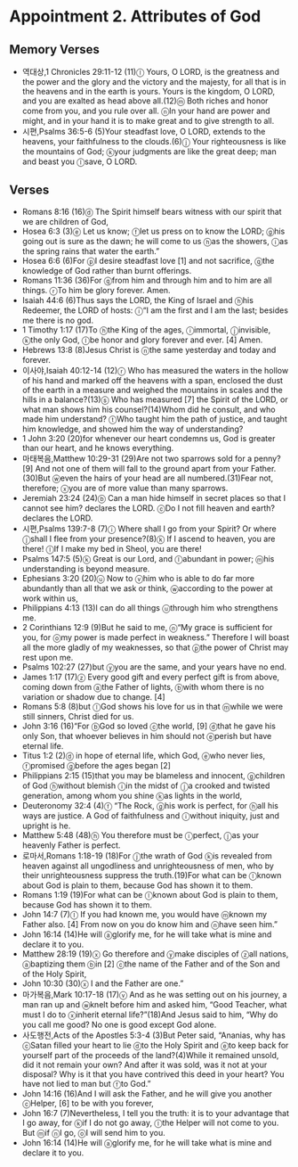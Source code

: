 #  Appointment 2. Attributes of God

## Memory Verses
- 역대상,1 Chronicles 29:11-12 (11)<f>ⓛ</f> Yours, O LORD, is the greatness and the power and the glory and the victory and the majesty, for all that is in the heavens and in the earth is yours. Yours is the kingdom, O LORD, and you are exalted as head above all.(12)<f>ⓜ</f> Both riches and honor come from you, and you rule over all. <f>ⓝ</f>In your hand are power and might, and in your hand it is to make great and to give strength to all.
- 시편,Psalms 36:5-6 (5)<pb/><t>Your steadfast love, O LORD, extends to the heavens, </t><t>your faithfulness to the clouds.</t>(6)<t><f>ⓙ</f> Your righteousness is like the mountains of God; </t><t><f>ⓚ</f>your judgments are like the great deep; </t><t>man and beast you <f>ⓛ</f>save, O LORD. </t>

## Verses
- Romans 8:16 (16)<f>ⓓ</f> The Spirit himself bears witness with our spirit that we are children of God,
- Hosea 6:3 (3)<t><f>ⓔ</f> Let us know; <f>ⓕ</f>let us press on to know the LORD; </t><t><f>ⓖ</f>his going out is sure as the dawn; </t><t>he will come to us <f>ⓗ</f>as the showers, </t><t><f>ⓘ</f>as the spring rains that water the earth.” </t>
- Hosea 6:6 (6)<t>For <f>ⓟ</f>I desire steadfast love <f>[1]</f> and not sacrifice, </t><t><f>ⓠ</f>the knowledge of God rather than burnt offerings. </t>
- Romans 11:36 (36)<pb/>For <f>ⓠ</f>from him and through him and to him are all things. <f>ⓡ</f>To him be glory forever. Amen.
- Isaiah 44:6 (6)<pb/><t>Thus says the LORD, the King of Israel </t><t>and <f>ⓗ</f>his Redeemer, the LORD of hosts: </t><t><f>ⓘ</f>“I am the first and I am the last; </t><t>besides me there is no god.</t>
- 1 Timothy 1:17 (17)To <f>ⓗ</f>the King of the ages, <f>ⓘ</f>immortal, <f>ⓙ</f>invisible, <f>ⓚ</f>the only God, <f>ⓛ</f>be honor and glory forever and ever. <f>[4]</f> Amen.
- Hebrews 13:8 (8)Jesus Christ is <f>ⓝ</f>the same yesterday and today and forever.
- 이사야,Isaiah 40:12-14 (12)<pb/><t><f>ⓡ</f> Who has measured the waters in the hollow of his hand </t><t>and marked off the heavens with a span, </t><t>enclosed the dust of the earth in a measure </t><t>and weighed the mountains in scales </t><t>and the hills in a balance?</t>(13)<t><f>ⓢ</f> Who has measured <f>[7]</f> the Spirit of the LORD, </t><t>or what man shows him his counsel?</t>(14)<t>Whom did he consult, </t><t>and who made him understand? </t><t><f>ⓣ</f>Who taught him the path of justice, </t><t>and taught him knowledge, </t><t>and showed him the way of understanding?</t>
- 1 John 3:20 (20)for whenever our heart condemns us, God is greater than our heart, and he knows everything.
- 마태복음,Matthew 10:29-31 (29)<J>Are not two sparrows sold for a penny? <f>[9]</f> And not one of them will fall to the ground apart from your Father.</J>(30)<J>But <f>ⓦ</f>even the hairs of your head are all numbered.</J>(31)<J>Fear not, therefore; <f>ⓧ</f>you are of more value than many sparrows.</J>
- Jeremiah 23:24 (24)<f>ⓑ</f> Can a man hide himself in secret places so that I cannot see him? declares the LORD. <f>ⓒ</f>Do I not fill heaven and earth? declares the LORD.
- 시편,Psalms 139:7-8 (7)<pb/><t><f>ⓘ</f> Where shall I go from your Spirit? </t><t>Or where <f>ⓙ</f>shall I flee from your presence?</t>(8)<t><f>ⓚ</f> If I ascend to heaven, you are there! </t><t><f>ⓛ</f>If I make my bed in Sheol, you are there!</t>
- Psalms 147:5 (5)<t><f>ⓚ</f> Great is our Lord, and <f>ⓛ</f>abundant in power; </t><t><f>ⓜ</f>his understanding is beyond measure.</t>
- Ephesians 3:20 (20)<pb/><f>ⓤ</f> Now to <f>ⓥ</f>him who is able to do far more abundantly than all that we ask or think, <f>ⓦ</f>according to the power at work within us,
- Philippians 4:13 (13)I can do all things <f>ⓤ</f>through him who strengthens me.
- 2 Corinthians 12:9 (9)But he said to me, <J> <f>ⓝ</f>“My grace is sufficient for you, for <f>ⓞ</f>my power is made perfect in weakness.”</J> Therefore I will boast all the more gladly of my weaknesses, so that <f>ⓟ</f>the power of Christ may rest upon me.
- Psalms 102:27 (27)<t>but <f>ⓨ</f>you are the same, and your years have no end.</t>
- James 1:17 (17)<f>ⓩ</f> Every good gift and every perfect gift is from above, coming down from <f>ⓐ</f>the Father of lights, <f>ⓑ</f>with whom there is no variation or shadow due to change. <f>[4]</f>
- Romans 5:8 (8)but <f>ⓛ</f>God shows his love for us in that <f>ⓜ</f>while we were still sinners, Christ died for us.
- John 3:16 (16)<pb/><J>“For <f>ⓑ</f>God so loved <f>ⓒ</f>the world, <f>[9]</f> <f>ⓓ</f>that he gave his only Son, that whoever believes in him should not <f>ⓔ</f>perish but have eternal life.</J>
- Titus 1:2 (2)<f>ⓓ</f> in hope of eternal life, which God, <f>ⓔ</f>who never lies, <f>ⓕ</f>promised <f>ⓖ</f>before the ages began <f>[2]</f>
- Philippians 2:15 (15)that you may be blameless and innocent, <f>ⓖ</f>children of God <f>ⓗ</f>without blemish <f>ⓘ</f>in the midst of <f>ⓙ</f>a crooked and twisted generation, among whom you shine <f>ⓚ</f>as lights in the world,
- Deuteronomy 32:4 (4)<pb/><t><f>ⓕ</f> “The Rock, <f>ⓖ</f>his work is perfect, </t><t>for <f>ⓗ</f>all his ways are justice. </t><t>A God of faithfulness and <f>ⓘ</f>without iniquity, </t><t>just and upright is he.</t>
- Matthew 5:48 (48)<J><f>ⓗ</f> You therefore must be <f>ⓘ</f>perfect, <f>ⓙ</f>as your heavenly Father is perfect.</J>
- 로마서,Romans 1:18-19 (18)<pb/>For <f>ⓙ</f>the wrath of God <f>ⓚ</f>is revealed from heaven against all ungodliness and unrighteousness of men, who by their unrighteousness suppress the truth.(19)For what can be <f>ⓛ</f>known about God is plain to them, because God has shown it to them.
- Romans 1:19 (19)For what can be <f>ⓛ</f>known about God is plain to them, because God has shown it to them.
- John 14:7 (7)<J><f>ⓛ</f> If you had known me, you would have <f>ⓜ</f>known my Father also. <f>[4]</f> From now on you do know him and <f>ⓝ</f>have seen him.”</J>
- John 16:14 (14)<J>He will <f>ⓐ</f>glorify me, for he will take what is mine and declare it to you.</J>
- Matthew 28:19 (19)<J><f>ⓧ</f> Go therefore and <f>ⓨ</f>make disciples of <f>ⓩ</f>all nations, <f>ⓐ</f>baptizing them <f>ⓑ</f>in <f>[2]</f> <f>ⓒ</f>the name of the Father and of the Son and of the Holy Spirit,</J>
- John 10:30 (30)<J><f>ⓧ</f> I and the Father are one.”</J>
- 마가복음,Mark 10:17-18 (17)<pb/><f>ⓥ</f> And as he was setting out on his journey, a man ran up and <f>ⓦ</f>knelt before him and asked him, “Good Teacher, what must I do to <f>ⓧ</f>inherit eternal life?”(18)And Jesus said to him, <J>“Why do you call me good? No one is good except God alone.</J>
- 사도행전,Acts of the Apostles 5:3-4 (3)But Peter said, “Ananias, why has <f>ⓒ</f>Satan filled your heart to lie <f>ⓓ</f>to the Holy Spirit and <f>ⓔ</f>to keep back for yourself part of the proceeds of the land?(4)While it remained unsold, did it not remain your own? And after it was sold, was it not at your disposal? Why is it that you have contrived this deed in your heart? You have not lied to man but <f>ⓕ</f>to God.”
- John 14:16 (16)<J>And I will ask the Father, and he will give you another <f>ⓒ</f>Helper, <f>[6]</f> to be with you forever,</J>
- John 16:7 (7)<J>Nevertheless, I tell you the truth: it is to your advantage that I go away, for <f>ⓚ</f>if I do not go away, <f>ⓛ</f>the Helper will not come to you. But <f>ⓜ</f>if <f>ⓝ</f>I go, <f>ⓞ</f>I will send him to you.</J>
- John 16:14 (14)<J>He will <f>ⓐ</f>glorify me, for he will take what is mine and declare it to you.</J>

